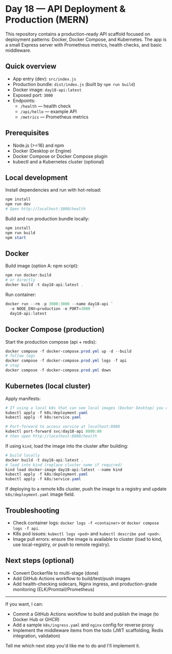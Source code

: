 # Day 18 — API Deployment & Production (MERN)

This repository contains a production-ready API scaffold focused on deployment patterns: Docker, Docker Compose, and Kubernetes. The app is a small Express server with Prometheus metrics, health checks, and basic middleware.

## Quick overview
- App entry (dev): `src/index.js`
- Production bundle: `dist/index.js` (built by `npm run build`)
- Docker image: `day18-api:latest`
- Exposed port: `3000`
- Endpoints:
  - `/health` — health check
  - `/api/hello` — example API
  - `/metrics` — Prometheus metrics

## Prerequisites
- Node.js (>=16) and npm
- Docker (Desktop or Engine)
- Docker Compose or Docker Compose plugin
- kubectl and a Kubernetes cluster (optional)

## Local development
Install dependencies and run with hot-reload:

```powershell
npm install
npm run dev
# Open http://localhost:3000/health
```

Build and run production bundle locally:

```powershell
npm install
npm run build
npm start
```

## Docker
Build image (option A: npm script):

```powershell
npm run docker:build
# or directly
docker build -t day18-api:latest .
```

Run container:

```powershell
docker run --rm -p 3000:3000 --name day18-api `
  -e NODE_ENV=production -e PORT=3000 `
  day18-api:latest
```

## Docker Compose (production)
Start the production compose (api + redis):

```powershell
docker compose -f docker-compose.prod.yml up -d --build
# follow logs
docker compose -f docker-compose.prod.yml logs -f api
# stop
docker compose -f docker-compose.prod.yml down
```

## Kubernetes (local cluster)
Apply manifests:

```powershell
# If using a local k8s that can see local images (Docker Desktop) you can:
kubectl apply -f k8s/deployment.yaml
kubectl apply -f k8s/service.yaml

# Port-forward to access service at localhost:8080
kubectl port-forward svc/day18-api 8080:80
# then open http://localhost:8080/health
```

If using `kind`, load the image into the cluster after building:

```powershell
# build locally
docker build -t day18-api:latest .
# load into kind (replace cluster name if required)
kind load docker-image day18-api:latest --name kind
kubectl apply -f k8s/deployment.yaml
kubectl apply -f k8s/service.yaml
```

If deploying to a remote k8s cluster, push the image to a registry and update `k8s/deployment.yaml` image field.

## Troubleshooting
- Check container logs: `docker logs -f <container>` or `docker compose logs -f api`.
- K8s pod issues: `kubectl logs <pod>` and `kubectl describe pod <pod>`.
- Image pull errors: ensure the image is available to cluster (load to kind, use local-registry, or push to remote registry).

## Next steps (optional)
- Convert Dockerfile to multi-stage (done)
- Add GitHub Actions workflow to build/test/push images
- Add health-checking sidecars, Nginx ingress, and production-grade monitoring (ELK/Promtail/Prometheus)

---

If you want, I can:
- Commit a GitHub Actions workflow to build and publish the image (to Docker Hub or GHCR)
- Add a sample `k8s/ingress.yaml` and `nginx` config for reverse proxy
- Implement the middleware items from the todo (JWT scaffolding, Redis integration, validation)

Tell me which next step you'd like me to do and I'll implement it.